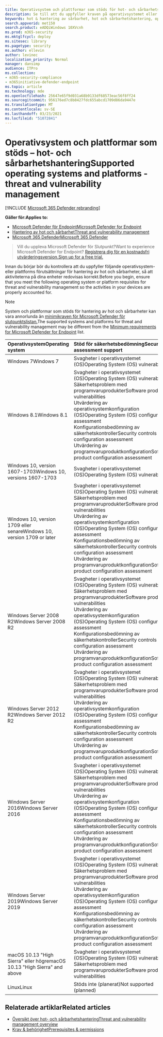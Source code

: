 ```yaml
---
title: Operativsystem och plattformar som stöds för hot- och sårbarhetshantering
description: Se till att du uppfyller kraven på operativsystemet eller plattformen för hot och sårbarhetshantering, så att aktiviteterna på alla enheter redovisas korrekt.
keywords: hot & hantering av sårbarhet, hot och sårbarhetshantering, operativsystem, plattformskrav, förutsättningar, mdatp-tvm som stöds os, mdatp-tvm,
search.appverid: met150
search.product: eADQiWindows 10XVcnh
ms.prod: m365-security
ms.mktglfcycl: deploy
ms.sitesec: library
ms.pagetype: security
ms.author: ellevin
author: levinec
localization_priority: Normal
manager: dansimp
audience: ITPro
ms.collection:
- m365-security-compliance
- m365initiative-defender-endpoint
ms.topic: article
ms.technology: mde
ms.openlocfilehash: 25647e65f9d031a68b9133df68573eac56f8ff24
ms.sourcegitcommit: 956176ed7c8b8427fdc655abcd1709d86da9447e
ms.translationtype: MT
ms.contentlocale: sv-SE
ms.lasthandoff: 03/23/2021
ms.locfileid: "51072841"
---
```

# <a name="supported-operating-systems-and-platforms---threat-and-vulnerability-management"></a><span data-ttu-id="d40d5-104">Operativsystem och plattformar som stöds – hot- och sårbarhetshantering</span><span class="sxs-lookup"><span data-stu-id="d40d5-104">Supported operating systems and platforms - threat and vulnerability management</span></span>

[!INCLUDE [Microsoft 365 Defender rebranding](../../includes/microsoft-defender.md)]

<span data-ttu-id="d40d5-105">**Gäller för:**</span><span class="sxs-lookup"><span data-stu-id="d40d5-105">**Applies to:**</span></span>

- [<span data-ttu-id="d40d5-106">Microsoft Defender för Endpoint</span><span class="sxs-lookup"><span data-stu-id="d40d5-106">Microsoft Defender for Endpoint</span></span>](https://go.microsoft.com/fwlink/?linkid=2154037)
- [<span data-ttu-id="d40d5-107">Hantering av hot och sårbarhet</span><span class="sxs-lookup"><span data-stu-id="d40d5-107">Threat and vulnerability management</span></span>](next-gen-threat-and-vuln-mgt.md)
- [<span data-ttu-id="d40d5-108">Microsoft 365 Defender</span><span class="sxs-lookup"><span data-stu-id="d40d5-108">Microsoft 365 Defender</span></span>](https://go.microsoft.com/fwlink/?linkid=2118804)

><span data-ttu-id="d40d5-109">Vill du uppleva Microsoft Defender för Slutpunkt?</span><span class="sxs-lookup"><span data-stu-id="d40d5-109">Want to experience Microsoft Defender for Endpoint?</span></span> [<span data-ttu-id="d40d5-110">Registrera dig för en kostnadsfri utvärderingsversion.</span><span class="sxs-lookup"><span data-stu-id="d40d5-110">Sign up for a free trial.</span></span>](https://www.microsoft.com/microsoft-365/windows/microsoft-defender-atp?ocid=docs-wdatp-portaloverview-abovefoldlink)

<span data-ttu-id="d40d5-111">Innan du börjar bör du kontrollera att du uppfyller följande operativsystem- eller plattforms förutsättningar för hantering av hot och sårbarheter, så att aktiviteterna på dina enheter redovisas korrekt.</span><span class="sxs-lookup"><span data-stu-id="d40d5-111">Before you begin, ensure that you meet the following operating system or platform requisites for threat and vulnerability management so the activities in your devices are properly accounted for.</span></span>

>[!NOTE]
><span data-ttu-id="d40d5-112">System och plattformar som stöds för hantering av hot och sårbarheter kan vara annorlunda än [minimikraven för Microsoft Defender för slutpunktslistan.](minimum-requirements.md)</span><span class="sxs-lookup"><span data-stu-id="d40d5-112">The supported systems and platforms for threat and vulnerability management may be different from the [Minimum requirements for Microsoft Defender for Endpoint](minimum-requirements.md) list.</span></span>

<span data-ttu-id="d40d5-113">Operativsystem</span><span class="sxs-lookup"><span data-stu-id="d40d5-113">Operating system</span></span> | <span data-ttu-id="d40d5-114">Stöd för säkerhetsbedömning</span><span class="sxs-lookup"><span data-stu-id="d40d5-114">Security assessment support</span></span>
:---|:---
<span data-ttu-id="d40d5-115">Windows 7</span><span class="sxs-lookup"><span data-stu-id="d40d5-115">Windows 7</span></span> | <span data-ttu-id="d40d5-116">Svagheter i operativsystemet (OS)</span><span class="sxs-lookup"><span data-stu-id="d40d5-116">Operating System (OS) vulnerabilities</span></span>
<span data-ttu-id="d40d5-117">Windows 8.1</span><span class="sxs-lookup"><span data-stu-id="d40d5-117">Windows 8.1</span></span> | <span data-ttu-id="d40d5-118">Svagheter i operativsystemet (OS)</span><span class="sxs-lookup"><span data-stu-id="d40d5-118">Operating System (OS) vulnerabilities</span></span><br/><span data-ttu-id="d40d5-119">Säkerhetsproblem med programvaruprodukter</span><span class="sxs-lookup"><span data-stu-id="d40d5-119">Software product vulnerabilities</span></span><br/><span data-ttu-id="d40d5-120">Utvärdering av operativsystemkonfiguration (OS)</span><span class="sxs-lookup"><span data-stu-id="d40d5-120">Operating System (OS) configuration assessment</span></span><br/><span data-ttu-id="d40d5-121">Konfigurationsbedömning av säkerhetskontroller</span><span class="sxs-lookup"><span data-stu-id="d40d5-121">Security controls configuration assessment</span></span><br/><span data-ttu-id="d40d5-122">Utvärdering av programvaruproduktkonfiguration</span><span class="sxs-lookup"><span data-stu-id="d40d5-122">Software product configuration assessment</span></span> |
<span data-ttu-id="d40d5-123">Windows 10, version 1607-1703</span><span class="sxs-lookup"><span data-stu-id="d40d5-123">Windows 10, versions 1607-1703</span></span> | <span data-ttu-id="d40d5-124">Svagheter i operativsystemet (OS)</span><span class="sxs-lookup"><span data-stu-id="d40d5-124">Operating System (OS) vulnerabilities</span></span>
<span data-ttu-id="d40d5-125">Windows 10, version 1709 eller senare</span><span class="sxs-lookup"><span data-stu-id="d40d5-125">Windows 10, version 1709 or later</span></span> |<span data-ttu-id="d40d5-126">Svagheter i operativsystemet (OS)</span><span class="sxs-lookup"><span data-stu-id="d40d5-126">Operating System (OS) vulnerabilities</span></span><br/><span data-ttu-id="d40d5-127">Säkerhetsproblem med programvaruprodukter</span><span class="sxs-lookup"><span data-stu-id="d40d5-127">Software product vulnerabilities</span></span><br/><span data-ttu-id="d40d5-128">Utvärdering av operativsystemkonfiguration (OS)</span><span class="sxs-lookup"><span data-stu-id="d40d5-128">Operating System (OS) configuration assessment</span></span><br/><span data-ttu-id="d40d5-129">Konfigurationsbedömning av säkerhetskontroller</span><span class="sxs-lookup"><span data-stu-id="d40d5-129">Security controls configuration assessment</span></span><br/><span data-ttu-id="d40d5-130">Utvärdering av programvaruproduktkonfiguration</span><span class="sxs-lookup"><span data-stu-id="d40d5-130">Software product configuration assessment</span></span>
<span data-ttu-id="d40d5-131">Windows Server 2008 R2</span><span class="sxs-lookup"><span data-stu-id="d40d5-131">Windows Server 2008 R2</span></span> | <span data-ttu-id="d40d5-132">Svagheter i operativsystemet (OS)</span><span class="sxs-lookup"><span data-stu-id="d40d5-132">Operating System (OS) vulnerabilities</span></span><br/><span data-ttu-id="d40d5-133">Säkerhetsproblem med programvaruprodukter</span><span class="sxs-lookup"><span data-stu-id="d40d5-133">Software product vulnerabilities</span></span><br/><span data-ttu-id="d40d5-134">Utvärdering av operativsystemkonfiguration (OS)</span><span class="sxs-lookup"><span data-stu-id="d40d5-134">Operating System (OS) configuration assessment</span></span><br/><span data-ttu-id="d40d5-135">Konfigurationsbedömning av säkerhetskontroller</span><span class="sxs-lookup"><span data-stu-id="d40d5-135">Security controls configuration assessment</span></span><br/><span data-ttu-id="d40d5-136">Utvärdering av programvaruproduktkonfiguration</span><span class="sxs-lookup"><span data-stu-id="d40d5-136">Software product configuration assessment</span></span>
<span data-ttu-id="d40d5-137">Windows Server 2012 R2</span><span class="sxs-lookup"><span data-stu-id="d40d5-137">Windows Server 2012 R2</span></span> | <span data-ttu-id="d40d5-138">Svagheter i operativsystemet (OS)</span><span class="sxs-lookup"><span data-stu-id="d40d5-138">Operating System (OS) vulnerabilities</span></span><br/><span data-ttu-id="d40d5-139">Säkerhetsproblem med programvaruprodukter</span><span class="sxs-lookup"><span data-stu-id="d40d5-139">Software product vulnerabilities</span></span><br/><span data-ttu-id="d40d5-140">Utvärdering av operativsystemkonfiguration (OS)</span><span class="sxs-lookup"><span data-stu-id="d40d5-140">Operating System (OS) configuration assessment</span></span><br/><span data-ttu-id="d40d5-141">Konfigurationsbedömning av säkerhetskontroller</span><span class="sxs-lookup"><span data-stu-id="d40d5-141">Security controls configuration assessment</span></span><br/><span data-ttu-id="d40d5-142">Utvärdering av programvaruproduktkonfiguration</span><span class="sxs-lookup"><span data-stu-id="d40d5-142">Software product configuration assessment</span></span>
<span data-ttu-id="d40d5-143">Windows Server 2016</span><span class="sxs-lookup"><span data-stu-id="d40d5-143">Windows Server 2016</span></span> | <span data-ttu-id="d40d5-144">Svagheter i operativsystemet (OS)</span><span class="sxs-lookup"><span data-stu-id="d40d5-144">Operating System (OS) vulnerabilities</span></span><br/><span data-ttu-id="d40d5-145">Säkerhetsproblem med programvaruprodukter</span><span class="sxs-lookup"><span data-stu-id="d40d5-145">Software product vulnerabilities</span></span><br/><span data-ttu-id="d40d5-146">Utvärdering av operativsystemkonfiguration (OS)</span><span class="sxs-lookup"><span data-stu-id="d40d5-146">Operating System (OS) configuration assessment</span></span><br/><span data-ttu-id="d40d5-147">Konfigurationsbedömning av säkerhetskontroller</span><span class="sxs-lookup"><span data-stu-id="d40d5-147">Security controls configuration assessment</span></span><br/><span data-ttu-id="d40d5-148">Utvärdering av programvaruproduktkonfiguration</span><span class="sxs-lookup"><span data-stu-id="d40d5-148">Software product configuration assessment</span></span>
<span data-ttu-id="d40d5-149">Windows Server 2019</span><span class="sxs-lookup"><span data-stu-id="d40d5-149">Windows Server 2019</span></span> | <span data-ttu-id="d40d5-150">Svagheter i operativsystemet (OS)</span><span class="sxs-lookup"><span data-stu-id="d40d5-150">Operating System (OS) vulnerabilities</span></span><br/><span data-ttu-id="d40d5-151">Säkerhetsproblem med programvaruprodukter</span><span class="sxs-lookup"><span data-stu-id="d40d5-151">Software product vulnerabilities</span></span><br/><span data-ttu-id="d40d5-152">Utvärdering av operativsystemkonfiguration (OS)</span><span class="sxs-lookup"><span data-stu-id="d40d5-152">Operating System (OS) configuration assessment</span></span><br/><span data-ttu-id="d40d5-153">Konfigurationsbedömning av säkerhetskontroller</span><span class="sxs-lookup"><span data-stu-id="d40d5-153">Security controls configuration assessment</span></span><br/><span data-ttu-id="d40d5-154">Utvärdering av programvaruproduktkonfiguration</span><span class="sxs-lookup"><span data-stu-id="d40d5-154">Software product configuration assessment</span></span>
<span data-ttu-id="d40d5-155">macOS 10.13 "High Sierra" eller högre</span><span class="sxs-lookup"><span data-stu-id="d40d5-155">macOS 10.13 "High Sierra" and above</span></span> | <span data-ttu-id="d40d5-156">Svagheter i operativsystemet (OS)</span><span class="sxs-lookup"><span data-stu-id="d40d5-156">Operating System (OS) vulnerabilities</span></span><br/><span data-ttu-id="d40d5-157">Säkerhetsproblem med programvaruprodukter</span><span class="sxs-lookup"><span data-stu-id="d40d5-157">Software product vulnerabilities</span></span> 
<span data-ttu-id="d40d5-158">Linux</span><span class="sxs-lookup"><span data-stu-id="d40d5-158">Linux</span></span> | <span data-ttu-id="d40d5-159">Stöds inte (planerat)</span><span class="sxs-lookup"><span data-stu-id="d40d5-159">Not supported (planned)</span></span>

## <a name="related-articles"></a><span data-ttu-id="d40d5-160">Relaterade artiklar</span><span class="sxs-lookup"><span data-stu-id="d40d5-160">Related articles</span></span>

- [<span data-ttu-id="d40d5-161">Översikt över hot- och sårbarhetshantering</span><span class="sxs-lookup"><span data-stu-id="d40d5-161">Threat and vulnerability management overview</span></span>](next-gen-threat-and-vuln-mgt.md)
- [<span data-ttu-id="d40d5-162">Krav & behörighet</span><span class="sxs-lookup"><span data-stu-id="d40d5-162">Prerequisites & permissions</span></span>](tvm-prerequisites.md)
